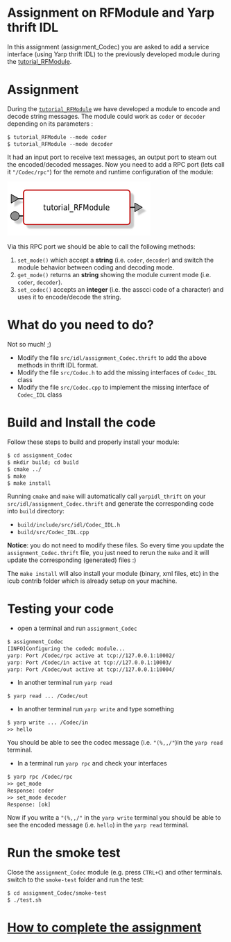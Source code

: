 Assignment on RFModule and Yarp thrift IDL
==========================================

In this assignment (assignment_Codec) you are asked to add a service interface (using Yarp thrift IDL) to the previously developed module during the [tutorial_RFModule](https://github.com/vvv-school/tutorial_RFModule).


# Assignment
During the [`tutorial_RFModule`](https://github.com/vvv-school/tutorial_RFModule) we have developed a module to encode and decode string messages. The module could work as `coder` or `decoder` depending on its parameters :
```
$ tutorial_RFModule --mode coder
$ tutorial_RFModule --mode decoder
```
It had an input port to receive text messages, an output port to steam out the encoded/decoded messages. Now you need to add a RPC port (lets call it `"/Codec/rpc"`) for the remote and runtime configuration of the module:

![module](/misc/tutotial_RFModule.png)


Via this RPC port we should be able to call the following methods:
1. `set_mode()` which accept a **string** (i.e. `coder`, `decoder`) and  switch the module behavior between coding and decoding mode.
2. `get_mode()` returns an **string** showing the module current mode (i.e. `coder`, `decoder`).
3. `set_codec()` accepts an **integer** (i.e. the asscci code of a character) and uses it to encode/decode the string.


# What do you need to do?
Not so much! ;)
- Modify the file `src/idl/assignment_Codec.thrift` to add the above methods in thrift IDL format.
- Modify the file `src/Codec.h` to add the missing interfaces of `Codec_IDL` class
- Modify the file `src/Codec.cpp` to implement the missing interface of `Codec_IDL` class


# Build and Install the code
Follow these steps to build and properly install your module:
```
$ cd assignment_Codec
$ mkdir build; cd build
$ cmake ../
$ make
$ make install
```
Running `cmake` and `make` will automatically call `yarpidl_thrift` on your `src/idl/assignment_Codec.thrift` and generate the corresponding code into `build` directory:
- `build/include/src/idl/Codec_IDL.h`
- `build/src/Codec_IDL.cpp`  

**Notice**: you do not need to modify these files. So every time you update the `assignment_Codec.thrift` file, you just need to rerun the `make` and it will update the corresponding (generated) files :)

The `make install` will also install your module (binary, xml files, etc) in the icub contrib folder which is already setup on your machine.

# Testing your code
- open a terminal and run `assignment_Codec`
```
$ assignment_Codec
[INFO]Configuring the codedc module...
yarp: Port /Codec/rpc active at tcp://127.0.0.1:10002/
yarp: Port /Codec/in active at tcp://127.0.0.1:10003/
yarp: Port /Codec/out active at tcp://127.0.0.1:10004/
```

- In another terminal run `yarp read`
```
$ yarp read ... /Codec/out
```
- In another terminal run `yarp write` and type something
```
$ yarp write ... /Codec/in
>> hello
```
You should be able to see the codec message (i.e. `"(%,,/"`)in the `yarp read` terminal.

- In a terminal run `yarp rpc` and check your interfaces  
```
$ yarp rpc /Codec/rpc
>> get_mode
Response: coder
>> set_mode decoder
Response: [ok]
```
Now if you write a `"(%,,/"` in the `yarp write` terminal you should be able to see the encoded message (i.e. `hello`) in the `yarp read` terminal.  


# Run the smoke test
Close the `assignment_Codec` module (e.g. press `CTRL+C`) and other terminals. switch to the `smoke-test` folder and run the test:
```
$ cd assignment_Codec/smoke-test
$ ./test.sh
```

# [How to complete the assignment](https://github.com/vvv-school/vvv-school.github.io/blob/master/instructions/how-to-complete-assignments.md)
